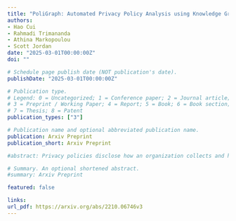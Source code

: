 ```yaml
---
title: "PoliGraph: Automated Privacy Policy Analysis using Knowledge Graphs (Journal Version)"
authors:
- Hao Cui
- Rahmadi Trimananda
- Athina Markopoulou
- Scott Jordan
date: "2025-03-01T00:00:00Z"
doi: ""

# Schedule page publish date (NOT publication's date).
publishDate: "2025-03-01T00:00:00Z"

# Publication type.
# Legend: 0 = Uncategorized; 1 = Conference paper; 2 = Journal article;
# 3 = Preprint / Working Paper; 4 = Report; 5 = Book; 6 = Book section;
# 7 = Thesis; 8 = Patent
publication_types: ["3"]

# Publication name and optional abbreviated publication name.
publication: Arxiv Preprint
publication_short: Arxiv Preprint

#abstract: Privacy policies disclose how an organization collects and handles personal information. Recent work has made progress in leveraging natural language processing (NLP) to automate privacy policy analysis and extract collection statements from different sentences, considered in isolation from each other. In this paper, we view and analyze, for the first time, the entire text of a privacy policy in an integrated way. In terms of methodology: (1) we define PoliGraph, a type of knowledge graph that captures different relations between different parts of the text in a privacy policy; and (2) we develop an NLP-based tool, PoliGraph-er, to automatically extract PoliGraph from the text. In addition, (3) we revisit the notion of ontologies, previously defined in heuristic ways, to capture subsumption relations between terms. We make a clear distinction between local and global ontologies to capture the context of individual privacy policies, application domains, and privacy laws. Using a public dataset for evaluation, we show that PoliGraph-er identifies 61% more collection statements than prior state-of-the-art, with over 90% precision. In terms of applications, PoliGraph enables automated analysis of a corpus of privacy policies and allows us to: (1) reveal common patterns in the texts across different privacy policies, and (2) assess the correctness of the terms as defined within a privacy policy. We also apply PoliGraph to: (3) detect contradictions in a privacy policy-we show false positives by prior work, and (4) analyze the consistency of privacy policies and network traffic, where we identify significantly more clear disclosures than prior work.

# Summary. An optional shortened abstract.
#summary: Arxiv Preprint

featured: false

links:
url_pdf: https://arxiv.org/abs/2210.06746v3
---
```

